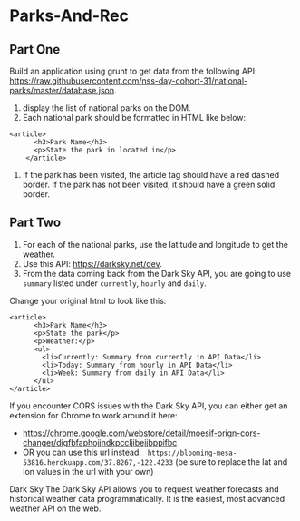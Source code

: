 # Parks-And-Rec

## Part One
Build an application using grunt to get data from the following API: https://raw.githubusercontent.com/nss-day-cohort-31/national-parks/master/database.json.

1. display the list of national parks on the DOM. 
1. Each national park should be formatted in HTML like below:

```
<article>
      <h3>Park Name</h3>
      <p>State the park in located in</p>
    </article>
 ```
1. If the park has been visited, the article tag should have a red dashed border. If the park has not been visited, it should have a green solid border.

## Part Two
1. For each of the national parks, use the latitude and longitude to get the weather.
1. Use this API: https://darksky.net/dev.
1. From the data coming back from the Dark Sky API, you are going to use `summary` listed under `currently`, `hourly` and `daily`. 

Change your original html to look like this:

```
<article>
      <h3>Park Name</h3>
      <p>State the park</p>
      <p>Weather:</p>
      <ul>
        <li>Currently: Summary from currently in API Data</li>
        <li>Today: Summary from hourly in API Data</li>
        <li>Week: Summary from daily in API Data</li>
      </ul>
</article>
```

If you encounter CORS issues with the Dark Sky API, you can either get an extension for Chrome to work around it here:
* https://chrome.google.com/webstore/detail/moesif-orign-cors-changer/digfbfaphojjndkpccljibejjbppifbc 
* OR you can use this url instead: ` https://blooming-mesa-53816.herokuapp.com/37.8267,-122.4233` (be sure to replace the lat and lon values in the url with your own)


Dark Sky
The Dark Sky API allows you to request weather forecasts and historical weather data programmatically. It is the easiest, most advanced weather API on the web.


